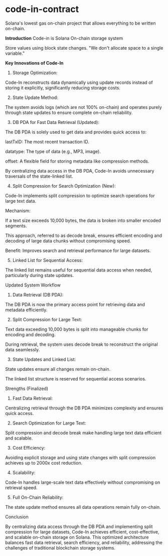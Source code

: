 # code-in-contract
Solana's lowest gas on-chain project that allows everything to be written on-chain.


**Introduction**
Code-in is Solana On-chain storage system

Store values ​​using block state changes. 
"We don't allocate space to a single variable."

**Key Innovations of Code-In**

1. Storage Optimization:

Code-In reconstructs data dynamically using update records instead of storing it explicitly, significantly reducing storage costs.


2. State Update Method:

The system avoids logs (which are not 100% on-chain) and operates purely through state updates to ensure complete on-chain reliability.

3. DB PDA for Fast Data Retrieval (Updated):

The DB PDA is solely used to get data and provides quick access to:

lastTxID: The most recent transaction ID.

datatype: The type of data (e.g., MP3, image).

offset: A flexible field for storing metadata like compression methods.


By centralizing data access in the DB PDA, Code-In avoids unnecessary traversals of the state-linked list.


4. Split Compression for Search Optimization (New):

Code-In implements split compression to optimize search operations for large text data.

Mechanism:

If a text size exceeds 10,000 bytes, the data is broken into smaller encoded segments.

This approach, referred to as decode break, ensures efficient encoding and decoding of large data chunks without compromising speed.


Benefit: Improves search and retrieval performance for large datasets.


5. Linked List for Sequential Access:

The linked list remains useful for sequential data access when needed, particularly during state updates.


Updated System Workflow

1. Data Retrieval (DB PDA):

The DB PDA is now the primary access point for retrieving data and metadata efficiently.

2. Split Compression for Large Text:

Text data exceeding 10,000 bytes is split into manageable chunks for encoding and decoding.

During retrieval, the system uses decode break to reconstruct the original data seamlessly.

3. State Updates and Linked List:

State updates ensure all changes remain on-chain.

The linked list structure is reserved for sequential access scenarios.


Strengths (Finalized)

1. Fast Data Retrieval:

Centralizing retrieval through the DB PDA minimizes complexity and ensures quick access.

2. Search Optimization for Large Text:

Split compression and decode break make handling large text data efficient and scalable.

3. Cost Efficiency:

Avoiding explicit storage and using state changes with split compression achieves up to 2000x cost reduction.

4. Scalability:

Code-In handles large-scale text data effectively without compromising on retrieval speed.

5. Full On-Chain Reliability:

The state update method ensures all data operations remain fully on-chain.


Conclusion

By centralizing data access through the DB PDA and implementing split compression for large datasets, Code-In achieves efficient, cost-effective, and scalable on-chain storage on Solana. This optimized architecture balances fast data retrieval, search efficiency, and reliability, addressing the challenges of traditional blockchain storage systems.



